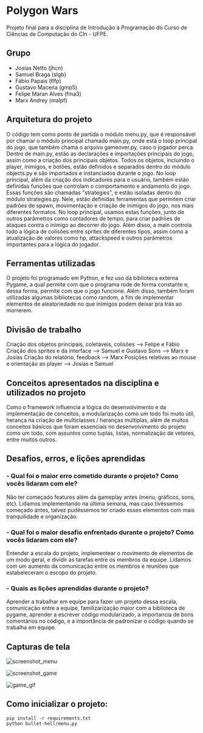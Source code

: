 # Polygon Wars
Projeto final para a disciplina de Introdução à Programação do Curso de Ciências de Computação do CIn - UFPE.

## Grupo
- Josias Netto (jhcn)
- Samuel Braga (slgb)
- Fábio Papais (flfp)
- Gustavo Macena (gmp5)
- Felipe Maran Alves (fma3)
- Marx Andrey (malpf)


## Arquitetura do projeto
O código tem como ponto de partida o módulo menu.py, que é responsável por chamar o módulo principal chamado main.py, onde está o loop principal do jogo, que também chama o arquivo gameover.py, caso o jogador perca. Dentro de main.py, estão as declarações e importações principais do jogo, assim como a criação dos principais objetos. Todos os objetos, incluindo o player, inimigos, e botões, estão definidos e separados dentro do módulo objects.py e são importados e instanciados durante o jogo. 
No loop principal, além da criação dos indicadores para o usuário, também estão definidas funções que controlam o comportamento e andamento do jogo. Essas funções são chamadas "strategies", e estão isoladas dentro do módulo strategies.py. Nele, estão definidas ferramentas que permitem criar padrões de spawn, movimentação e criação de inimigos do jogo, nos mais diferentes formatos. No loop principal, usamos estas funções, junto de outros parâmetros como contadores de tempo, para criar padrões de ataques contra o inimigo ao decorrer do jogo. Além disso, a main controla todo a lógica de colisões entre sprites de diferentes tipos, assim como a atualização de valores como hp, attackspeed e outros parâmetros importantes para a lógica do jogador.


## Ferramentas utilizadas
O projeto foi programado em Python, e fez uso da biblioteca externa Pygame, a qual permite com que o programa rode de forma constante e, dessa forma, permite com que o jogo funcione. Além disso, também foram utilizadas algumas bibliotecas como random, a fim de implementar elementos de aleatoriedade no que inimigos podem deixar pra trás ao morrerem.


## Divisão de trabalho
Criação dos objetos principais, coletáveis, colisões –> Felipe e Fábio
Criação dos sprites e da interface –>  Samuel e Gustavo 
Sons –> Marx e Josias
Criação do relatório, feedback –> Marx
Posições relativas ao mouse e orientação ao player  –> Josias e Samuel


## Conceitos apresentados na disciplina e utilizados no projeto
Como o framework influencia a lógica do desenvolvimento e da implementação de conceitos, a modularização como um todo foi muito útil, herança na criação de multiclasses / heranças múltiplas, além de muitos conceitos básicos que foram essenciais no desenvolvimento do projeto como um todo, com assuntos como tuplas, listas, normalização de vetores, entre muitos outros.


## Desafios, erros, e lições aprendidas
### - Qual foi o maior erro cometido durante o projeto? Como vocês lidaram com ele? 
Não ter começado features além da gameplay antes (menu, gráficos, sons, etc). Lidamos implementando na última semana, mas caso tivéssemos começado antes, talvez pudéssemos ter criado esses elementos com mais tranquilidade e organização.

### - Qual foi o maior desafio enfrentado durante o projeto? Como vocês lidaram com ele? 
Entender a escala do projeto, implementear o movimento de elementos de um modo geral, e dividir as tarefas entre os membros da equipe. Lidamos com um aumento da comunicação entre os membros e reuniões que estabeleceram o escopo do projeto.

### - Quais as lições aprendidas durante o projeto? 
Aprender a trabalhar em equipe para fazer um projeto dessa escala, comunicação entre a equipe, familizarização maior com a biblioteca de pygame, aprender a escrever código modularizado, a importancia de bons comentários no código, e a importância de padronizar o código quando se trabalha em equipe.


## Capturas de tela

![screenshot_menu](https://github.com/fabiopapais/bullet-hell/assets/160965589/9cb0eca6-2547-4caf-bae2-a0ffb7118750)

![screenshot_game](https://github.com/fabiopapais/bullet-hell/assets/160965589/ac93a9bd-5a32-453a-8808-c8984c98c459)

![game_gif](https://github.com/fabiopapais/bullet-hell/assets/160965589/6223e7a7-302e-4686-879d-9602e4bd2ff7)



## Como inicializar o projeto:
```
pip install -r requirements.txt
python bullet-hell/menu.py
```
